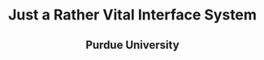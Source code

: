 <div align="center" style="text-align: center; display: flex-horizontal; padding-bottom: 20px;">
<h1>Just a Rather Vital Interface System</h1>
<h2>Purdue University</h2>
</div>

